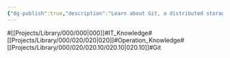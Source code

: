 ```yaml
---
{"dg-publish":true,"description":"Learn about Git, a distributed storage system. In particular, you should be able to explain how and why Git and GitHub are different. Let's think about VCS, which is another name for git.","permalink":"/projects/library/000/020/020-10/020-10/","dgPassFrontmatter":true,"noteIcon":"0","created":"2024-02-23T13:25:20.885+09:00","updated":"2024-06-20T01:36:55.254+09:00"}
---
```


#[[Projects/Library/000/000\|000]]#IT_Knowledge#[[Projects/Library/000/020/020\|020]]#Operation_Knowledge#[[Projects/Library/000/020/020.10/020.10\|020.10]]#Git



